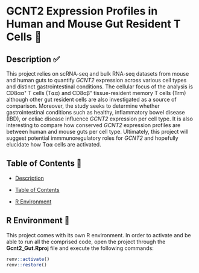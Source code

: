 # GCNT2 Expression Profiles in Human and Mouse Gut Resident T Cells 🧬

## Description ✅ <a name="description"></a> 

This project relies on scRNA-seq and bulk RNA-seq datasets from mouse and human guts to quantify _GCNT2_ expression across various cell types and distinct gastrointestinal conditions. 
The cellular focus of the analysis is CD8αα⁺ T cells (T⍺⍺) and CD8αβ⁺ tissue-resident memory T cells (Trm) although other gut resident cells are also investigated as a source of comparison.
Moreover, the study seeks to determine whether gastrointestinal conditions such as healthy, inflammatory bowel disease (IBD), or celiac disease influence _GCNT2_ expression per cell type. 
It is also interesting to compare how conserved _GCNT2_ expression profiles are between human and mouse guts per cell type. Ultimately, this project will suggest potential immmunoregulatory roles
for _GCNT2_ and hopefully elucidate how T⍺⍺ cells are activated.

## Table of Contents 📝 <a name="tof"></a>

-   [Description](#description)

-   [Table of Contents](#tof)

-   [R Environment](#renv)

## R Environment 🌲 <a name="renv"></a>

This project comes with its own R environment. In order to activate and be able to run all the comprised code, 
open the project through the **Gcnt2_Gut.Rproj** file and execute the following commands: 

```R
renv::activate()
renv::restore()
```
